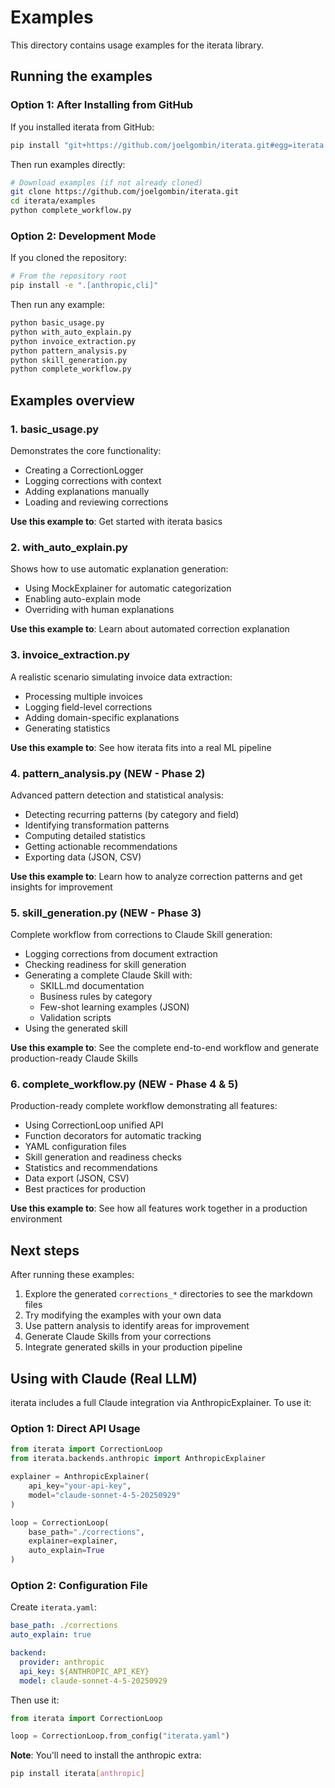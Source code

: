 # Examples

This directory contains usage examples for the iterata library.

## Running the examples

### Option 1: After Installing from GitHub

If you installed iterata from GitHub:

```bash
pip install "git+https://github.com/joelgombin/iterata.git#egg=iterata[anthropic,cli]"
```

Then run examples directly:

```bash
# Download examples (if not already cloned)
git clone https://github.com/joelgombin/iterata.git
cd iterata/examples
python complete_workflow.py
```

### Option 2: Development Mode

If you cloned the repository:

```bash
# From the repository root
pip install -e ".[anthropic,cli]"
```

Then run any example:

```bash
python basic_usage.py
python with_auto_explain.py
python invoice_extraction.py
python pattern_analysis.py
python skill_generation.py
python complete_workflow.py
```

## Examples overview

### 1. basic_usage.py

Demonstrates the core functionality:
- Creating a CorrectionLogger
- Logging corrections with context
- Adding explanations manually
- Loading and reviewing corrections

**Use this example to**: Get started with iterata basics

### 2. with_auto_explain.py

Shows how to use automatic explanation generation:
- Using MockExplainer for automatic categorization
- Enabling auto-explain mode
- Overriding with human explanations

**Use this example to**: Learn about automated correction explanation

### 3. invoice_extraction.py

A realistic scenario simulating invoice data extraction:
- Processing multiple invoices
- Logging field-level corrections
- Adding domain-specific explanations
- Generating statistics

**Use this example to**: See how iterata fits into a real ML pipeline

### 4. pattern_analysis.py (NEW - Phase 2)

Advanced pattern detection and statistical analysis:
- Detecting recurring patterns (by category and field)
- Identifying transformation patterns
- Computing detailed statistics
- Getting actionable recommendations
- Exporting data (JSON, CSV)

**Use this example to**: Learn how to analyze correction patterns and get insights for improvement

### 5. skill_generation.py (NEW - Phase 3)

Complete workflow from corrections to Claude Skill generation:
- Logging corrections from document extraction
- Checking readiness for skill generation
- Generating a complete Claude Skill with:
  - SKILL.md documentation
  - Business rules by category
  - Few-shot learning examples (JSON)
  - Validation scripts
- Using the generated skill

**Use this example to**: See the complete end-to-end workflow and generate production-ready Claude Skills

### 6. complete_workflow.py (NEW - Phase 4 & 5)

Production-ready complete workflow demonstrating all features:
- Using CorrectionLoop unified API
- Function decorators for automatic tracking
- YAML configuration files
- Skill generation and readiness checks
- Statistics and recommendations
- Data export (JSON, CSV)
- Best practices for production

**Use this example to**: See how all features work together in a production environment

## Next steps

After running these examples:

1. Explore the generated `corrections_*` directories to see the markdown files
2. Try modifying the examples with your own data
3. Use pattern analysis to identify areas for improvement
4. Generate Claude Skills from your corrections
5. Integrate generated skills in your production pipeline

## Using with Claude (Real LLM)

iterata includes a full Claude integration via AnthropicExplainer. To use it:

### Option 1: Direct API Usage

```python
from iterata import CorrectionLoop
from iterata.backends.anthropic import AnthropicExplainer

explainer = AnthropicExplainer(
    api_key="your-api-key",
    model="claude-sonnet-4-5-20250929"
)

loop = CorrectionLoop(
    base_path="./corrections",
    explainer=explainer,
    auto_explain=True
)
```

### Option 2: Configuration File

Create `iterata.yaml`:

```yaml
base_path: ./corrections
auto_explain: true

backend:
  provider: anthropic
  api_key: ${ANTHROPIC_API_KEY}
  model: claude-sonnet-4-5-20250929
```

Then use it:

```python
from iterata import CorrectionLoop

loop = CorrectionLoop.from_config("iterata.yaml")
```

**Note**: You'll need to install the anthropic extra:
```bash
pip install iterata[anthropic]
```
